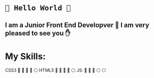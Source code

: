 #  `👋 Hello World 👋`
## I am a Junior Front End Developver :rocket: I am very pleased to see you :hand:

# My Skills: 
CSS3 :large_blue_circle: :large_blue_circle: :large_blue_circle: :large_blue_circle: :white_circle:
HTML5 :large_blue_circle: :large_blue_circle: :large_blue_circle: :large_blue_circle: :white_circle:
JS: :large_blue_circle: :large_blue_circle: :large_blue_circle: :white_circle: :white_circle:


